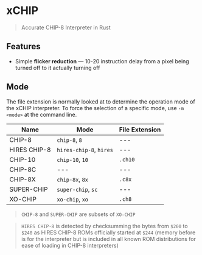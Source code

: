 # xCHIP
> Accurate CHIP-8 Interpreter in Rust

## Features
 - Simple **flicker reduction** ­— 10-20 instruction delay from a pixel being turned off to it actually turning off

## Mode

The file extension is normally looked at to determine the operation mode of the xCHIP
interpreter. To force the selection of a specific mode, use `-m <mode>` at the command
line.

| Name         | Mode                    | File Extension  |
| ------------ | ----------------------- | --------------- |
| CHIP-8       | `chip-8`, `8`           | ---             |
| HIRES CHIP-8 | `hires-chip-8`, `hires` | ---             |
| CHIP-10      | `chip-10`, `10`         | `.ch10`         |
| CHIP-8C      | ---                     | ---             |
| CHIP-8X      | `chip-8x`, `8x`         | `.c8x`          |
| SUPER-CHIP   | `super-chip`, `sc`      | ---             |
| XO-CHIP      | `xo-chip`, `xo`         | `.ch8`          |

> `CHIP-8` and `SUPER-CHIP` are subsets of `XO-CHIP`

> `HIRES CHIP-8` is detected by checksumming the bytes from
> `$200` to `$240` as HIRES CHIP-8 ROMs officially started at `$244` (memory
> before is for the interpreter but is included in all known ROM
> distributions for ease of loading in CHIP-8 interpreters)
